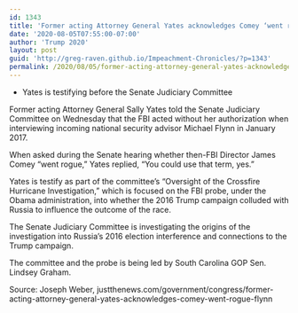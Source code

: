 ```yaml
---
id: 1343
title: 'Former acting Attorney General Yates acknowledges Comey ‘went rogue’ on Flynn interview'
date: '2020-08-05T07:55:00-07:00'
author: 'Trump 2020'
layout: post
guid: 'http://greg-raven.github.io/Impeachment-Chronicles/?p=1343'
permalink: /2020/08/05/former-acting-attorney-general-yates-acknowledges-comey-went-rogue-on-flynn-interview/
---
```


- Yates is testifying before the Senate Judiciary Committee

Former acting Attorney General Sally Yates told the Senate Judiciary Committee on Wednesday that the FBI acted without her authorization when interviewing incoming national security advisor Michael Flynn in January 2017.

When asked during the Senate hearing whether then-FBI Director James Comey “went rogue,” Yates replied, “You could use that term, yes.”

Yates is testify as part of the committee’s “Oversight of the Crossfire Hurricane Investigation,” which is focused on the FBI probe, under the Obama administration, into whether the 2016 Trump campaign colluded with Russia to influence the outcome of the race.

The Senate Judiciary Committee is investigating the origins of the investigation into Russia’s 2016 election interference and connections to the Trump campaign.

The committee and the probe is being led by South Carolina GOP Sen. Lindsey Graham.

Source: Joseph Weber, justthenews.com/government/congress/former-acting-attorney-general-yates-acknowledges-comey-went-rogue-flynn